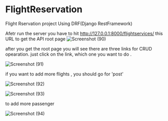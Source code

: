 # FlightReservation
 Flight Rservation project Using DRF(Django RestFramework)

Afetr run the server you have to hit http://127.0.0.1:8000/flightservices/ this URL to get the API root page 
![Screenshot (90)](https://user-images.githubusercontent.com/59805898/98104354-57c2c800-1ebc-11eb-99e9-2ef9f75dbb6c.png)

after you get the root page you will see there are three links for CRUD opearation. just click on the link, which one  you want to do .

![Screenshot (91)](https://user-images.githubusercontent.com/59805898/98104888-1848ab80-1ebd-11eb-945a-356134b092e8.png)

if you want to add more flights ,  you should go for 'post' 

![Screenshot (92)](https://user-images.githubusercontent.com/59805898/98104935-2bf41200-1ebd-11eb-8c5b-22e06f1fafa2.png)

![Screenshot (93)](https://user-images.githubusercontent.com/59805898/98105303-c5bbbf00-1ebd-11eb-88b2-5a9e5dd77a58.png)

to add more passenger 

![Screenshot (94)](https://user-images.githubusercontent.com/59805898/98105379-eab03200-1ebd-11eb-95a1-a9dc13429809.png)
